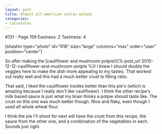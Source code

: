 ```yaml
---
layout: post
title: Almost all-american seitan potpie
categories:
- Casseroles
---
```


#131 - Page 159
Easiness: 2
Tastiness: 4

[shashin type="photo" id="618" size="large" columns="max" order="user" position="center"]

So after making the [cauliflower and mushroom potpie]({% post_url 2010-12-12-cauliflower-and-mushroom-potpie %}) I knew I should double the veggies here to make the dish more appealing to my tastes. That worked out really well and this had a much better crust to filling ratio.

That said, I liked the cauliflower insides better than this pie's (which is amazing because I really don't like cauliflower). I think the other recipe's milk based sauce is just what my brain thinks a potpie should taste like. The crust on this one was much better though. Nice and flaky, even though I used all whole wheat flour.

I think the pie I'll shoot for next will have the crust from this recipe, the sauce from the other one, and a combination of the vegetables in each. Sounds just right.
